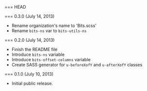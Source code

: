 === HEAD

=== 0.3.0 (July 14, 2013)

* Rename organization's name to 'Bits.scss'
* Rename `bits-ns` var to `bits-utils-ns`

=== 0.2.0 (July 14, 2013)

* Finish the README file
* Introduce `bits-ns` variable
* Introduce `bits-offset-columns` variable
* Create SASS generator for `u-beforeXofY` and `u-afterXofY` classes

=== 0.1.0 (July 10, 2013)

* Initial public release.